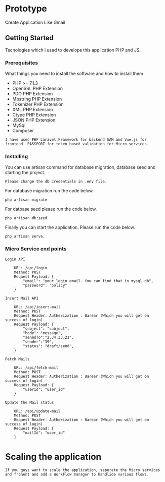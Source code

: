 # Prototype

Create Application Like Gmail

## Getting Started

Tecnologies which I used to develope this application PHP and JS.

### Prerequisites

What things you need to install the software and how to install them

<ul>
    <li>PHP &gt;= 7.1.3</li>
    <li>OpenSSL PHP Extension</li>
    <li>PDO PHP Extension</li>
    <li>Mbstring PHP Extension</li>
    <li>Tokenizer PHP Extension</li>
    <li>XML PHP Extension</li>
    <li>Ctype PHP Extension</li>
    <li>JSON PHP Extension</li>
    <li>MySql</li>
    <li>Composer</li>
</ul>

```
I have used PHP Laravel Framework for backend SAM and Vue.js for frontend. PASSPORT for token based validation for Micro services.
```

### Installing

You can use artisan command for database migration, database seed and starting the project.

````
Please change the db credentials in .env file.
````

For database migration run the code below.

```
php artisan migrate
```

For datbase seed please run the code below.

```
php artisan db:seed
```

Finally you can start the application. Please run the code below.

```
php artisan serve.
```
### Micro Service end points

```
Login API

    URL: /api/login
    Method: POST
    Request Payload: {
        "email": "your_login email. You can find that in mysql db",
        "password": "policy"
    }

Insert Mail API

    URL: /api/insert-mail
    Method: POST
    Request Header: Autherization : Barear (Which you will get on success of login)
    Request Payload: {
        "subject": "subject",
        "body": "message",
        "senndTo":"2,34,33,21",
        "sender":"39",
        "status": "draft/send",
    }

Fetch Mails

    URL: /api/fetch-mail
    Method: POST
    Request Header: Autherization : Barear (Which you will get on success of login)
    Request Payload: {
        "userId": "user_id"
    }

Update the Mail status

    URL: /api/update-mail
    Method: POST
    Request Header: Autherization : Barear (Which you will get on success of login)
    Request Payload: {
        "mailId": "user_id"
    }
```

# Scaling the application

```
If you guys want to scale the application, seperate the Micro services and fronent and add a WorkFlow manager to handlide various flows.
```
